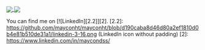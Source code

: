 <a href="https://www.linkedin.com/in/maycondss/">
  <img align="center" src="https://github-readme-stats.vercel.app/api?username=mayconht&show_icons=true&theme=vue-dark" />
</a>
<a href="https://www.linkedin.com/in/maycondss/">
  <img align="center" src="https://github-readme-stats.vercel.app/api/top-langs/?username=mayconht&langs_count=5&theme=vue-dark" />
</a>


You can find me on [![LinkedIn][2.2]][2].
[2.2]: https://github.com/mayconht/mayconht/blob/d190caba8d46d80a2ef1810d0b4e81b510de31a1/linkedin-3-16.png (LinkedIn icon without padding)
[2]: https://www.linkedin.com/in/maycondss/
